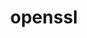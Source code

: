 ---
title: "openssl"
layout: cache
categories: [package, v0.19]
meta: {"versions": ["1.1.1s"], "compilers": ["gcc@=11.1.0", "gcc@=7.3.1", "gcc@=7.5.0", "gcc@=8.4.0", "oneapi@=2022.1.0"], "oss": ["amzn2", "ubuntu18.04", "ubuntu20.04"], "platforms": ["linux"], "targets": ["aarch64", "neoverse_n1", "x86_64", "x86_64_v3"], "stacks": ["aws-ahug", "aws-ahug-aarch64", "aws-isc", "aws-isc-aarch64", "build_systems", "data-vis-sdk", "e4s", "e4s-oneapi", "ml-cpu", "ml-cuda", "ml-rocm", "radiuss", "radiuss-aws", "radiuss-aws-aarch64", "tutorial"], "num_specs": 7, "num_specs_by_stack": {"aws-isc-aarch64": 2, "radiuss-aws-aarch64": 2, "aws-ahug-aarch64": 2, "radiuss-aws": 1, "ml-cpu": 1, "ml-rocm": 1, "aws-ahug": 1, "aws-isc": 1, "ml-cuda": 1, "radiuss": 1, "data-vis-sdk": 1, "build_systems": 1, "tutorial": 2, "e4s": 1, "e4s-oneapi": 1}}
spec_details: [{"hash": "d3sc76o4b3mvjjvs3dcctl6o3jufuhfz", "compiler": "gcc@=7.3.1", "versions": ["1.1.1s"], "os": "amzn2", "platform": "linux", "target": "aarch64", "variants": ["build_system=generic", "certs=mozilla", "~docs", "~shared"], "stacks": ["aws-isc-aarch64", "radiuss-aws-aarch64", "aws-ahug-aarch64"], "size": "-", "tarball": "https://binaries.spack.io/releases/v0.19/build_cache/linux-amzn2-aarch64/gcc-7.3.1/openssl-1.1.1s/linux-amzn2-aarch64-gcc-7.3.1-openssl-1.1.1s-d3sc76o4b3mvjjvs3dcctl6o3jufuhfz.spack"}, {"hash": "6riv5fzz6dxg2z4iiyn5bmoqrxaubw7n", "compiler": "gcc@=7.3.1", "versions": ["1.1.1s"], "os": "amzn2", "platform": "linux", "target": "neoverse_n1", "variants": ["build_system=generic", "certs=mozilla", "~docs", "~shared"], "stacks": ["aws-isc-aarch64", "radiuss-aws-aarch64", "aws-ahug-aarch64"], "size": "-", "tarball": "https://binaries.spack.io/releases/v0.19/build_cache/linux-amzn2-neoverse_n1/gcc-7.3.1/openssl-1.1.1s/linux-amzn2-neoverse_n1-gcc-7.3.1-openssl-1.1.1s-6riv5fzz6dxg2z4iiyn5bmoqrxaubw7n.spack"}, {"hash": "ubobmpfs5ahbxueexnp2l4phubdspd4z", "compiler": "gcc@=7.3.1", "versions": ["1.1.1s"], "os": "amzn2", "platform": "linux", "target": "x86_64_v3", "variants": ["build_system=generic", "certs=mozilla", "~docs", "~shared"], "stacks": ["radiuss-aws", "ml-cpu", "ml-rocm", "aws-ahug", "aws-isc", "ml-cuda"], "size": "-", "tarball": "https://binaries.spack.io/releases/v0.19/build_cache/linux-amzn2-x86_64_v3/gcc-7.3.1/openssl-1.1.1s/linux-amzn2-x86_64_v3-gcc-7.3.1-openssl-1.1.1s-ubobmpfs5ahbxueexnp2l4phubdspd4z.spack"}, {"hash": "uwlw4wregxiygolo4njivdqnmntkdrfm", "compiler": "gcc@=7.5.0", "versions": ["1.1.1s"], "os": "ubuntu18.04", "platform": "linux", "target": "x86_64", "variants": ["build_system=generic", "certs=mozilla", "~docs", "~shared"], "stacks": ["radiuss", "data-vis-sdk", "build_systems", "tutorial"], "size": "-", "tarball": "https://binaries.spack.io/releases/v0.19/build_cache/linux-ubuntu18.04-x86_64/gcc-7.5.0/openssl-1.1.1s/linux-ubuntu18.04-x86_64-gcc-7.5.0-openssl-1.1.1s-uwlw4wregxiygolo4njivdqnmntkdrfm.spack"}, {"hash": "lsoii44mw3hh4s6yqdztvibwbh3yzlgs", "compiler": "gcc@=11.1.0", "versions": ["1.1.1s"], "os": "ubuntu20.04", "platform": "linux", "target": "x86_64", "variants": ["build_system=generic", "certs=mozilla", "~docs", "~shared"], "stacks": ["e4s"], "size": "-", "tarball": "https://binaries.spack.io/releases/v0.19/build_cache/linux-ubuntu20.04-x86_64/gcc-11.1.0/openssl-1.1.1s/linux-ubuntu20.04-x86_64-gcc-11.1.0-openssl-1.1.1s-lsoii44mw3hh4s6yqdztvibwbh3yzlgs.spack"}, {"hash": "7veew4rzt6h4cbqejhtkosoc4eisiotn", "compiler": "gcc@=8.4.0", "versions": ["1.1.1s"], "os": "ubuntu18.04", "platform": "linux", "target": "x86_64", "variants": ["build_system=generic", "certs=mozilla", "~docs", "~shared"], "stacks": ["tutorial"], "size": "-", "tarball": "https://binaries.spack.io/releases/v0.19/build_cache/linux-ubuntu18.04-x86_64/gcc-8.4.0/openssl-1.1.1s/linux-ubuntu18.04-x86_64-gcc-8.4.0-openssl-1.1.1s-7veew4rzt6h4cbqejhtkosoc4eisiotn.spack"}, {"hash": "76rkah2x6vqo2eakhjrvgg4rnvduoo2x", "compiler": "oneapi@=2022.1.0", "versions": ["1.1.1s"], "os": "ubuntu20.04", "platform": "linux", "target": "x86_64", "variants": ["build_system=generic", "certs=mozilla", "~docs", "~shared"], "stacks": ["e4s-oneapi"], "size": "-", "tarball": "https://binaries.spack.io/releases/v0.19/build_cache/linux-ubuntu20.04-x86_64/oneapi-2022.1.0/openssl-1.1.1s/linux-ubuntu20.04-x86_64-oneapi-2022.1.0-openssl-1.1.1s-76rkah2x6vqo2eakhjrvgg4rnvduoo2x.spack"}]
---